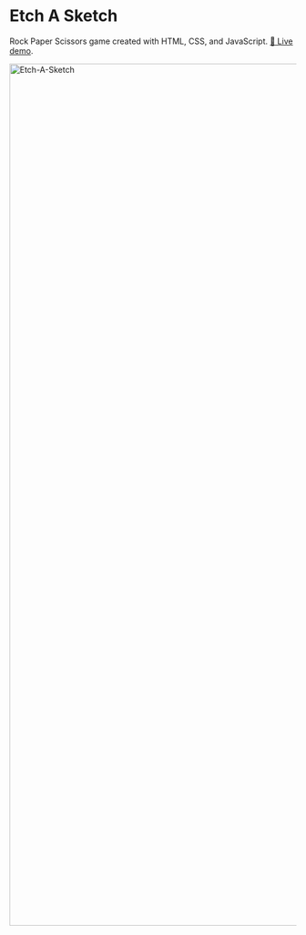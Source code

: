 # Etch A Sketch
Rock Paper Scissors game created with HTML, CSS, and JavaScript. [🔗 Live demo](https://megisohata.github.io/etch-a-sketch/).

<img width="1512" alt="Etch-A-Sketch" src="https://github.com/user-attachments/assets/c0a13b21-a98c-4595-bfb8-2285ef0515a8">
